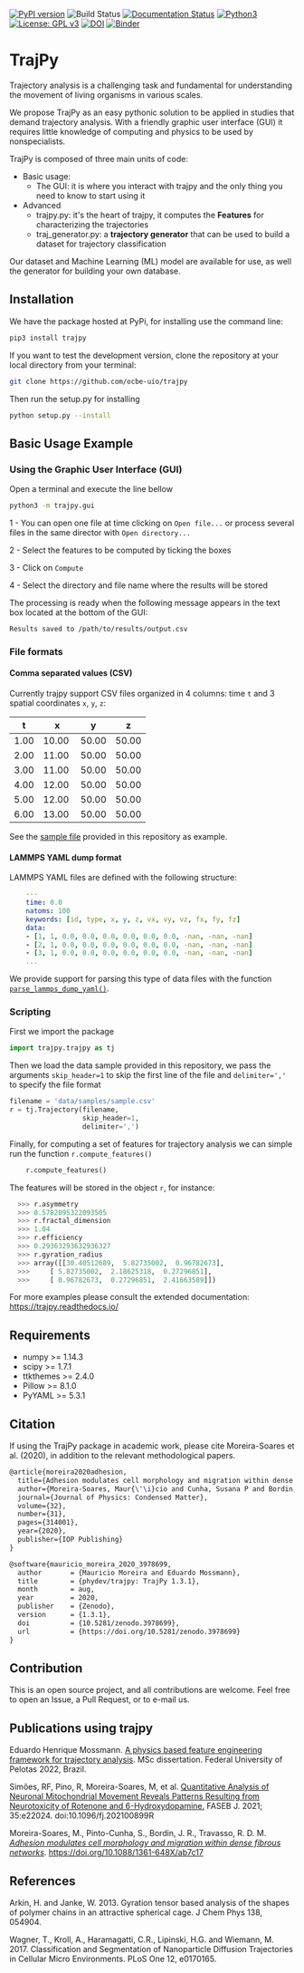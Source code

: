 [![PyPI version](https://badge.fury.io/py/trajpy.svg)](https://badge.fury.io/py/trajpy)
![Build Status](https://github.com/ocbe-uio/trajpy/actions/workflows/python-app.yml/badge.svg)
[![Documentation Status](https://readthedocs.org/projects/trajpy/badge/?version=latest)](https://trajpy.readthedocs.io/en/latest/?badge=latest)
[![Python3](https://img.shields.io/badge/python-3.7+-blue.svg)](https://www.python.org/downloads/) 
[![License: GPL v3](https://img.shields.io/badge/License-GPLv3-blue.svg)](https://www.gnu.org/licenses/gpl-3.0)
[![DOI](https://zenodo.org/badge/194252287.svg)](https://zenodo.org/badge/latestdoi/194252287)
[![Binder](https://mybinder.org/badge_logo.svg)](https://mybinder.org/v2/gh/ocbe-uio/trajpy/master?labpath=%2Fexamples%2Fclinical_data_analysis_tutorial.ipynb)

# TrajPy

Trajectory analysis is a challenging task and fundamental for
understanding the movement of living organisms in various scales.

We propose TrajPy as an easy pythonic solution to be applied in studies that
demand trajectory analysis. With a friendly graphic user interface (GUI) it requires little knowledge of computing
and physics to be used by nonspecialists.

TrajPy is composed of three main units of code:

- Basic usage:
  - The GUI: it is where you interact with trajpy and the only thing you need to know to start using it
- Advanced  
  - trajpy.py: it's the heart of trajpy, it computes the **Features** for characterizing the trajectories 
  - traj_generator.py: a **trajectory generator** that can be used to build a dataset for trajectory classification


Our dataset and Machine Learning (ML) model are available for use, as well
the generator for building your own database.

## Installation


We have the package hosted at PyPi, for installing use the command line: 
```bash
pip3 install trajpy
```
If you want to test the development version, clone the repository at your local directory from your terminal:
```bash
git clone https://github.com/ocbe-uio/trajpy
```
Then run the setup.py for installing 
```bash
python setup.py --install
```

## Basic Usage Example

### Using the Graphic User Interface (GUI)

Open a terminal and execute the line bellow
```bash
python3 -m trajpy.gui
```

1 - You can open one file at time clicking on `Open file...` or process several files in the same director with `Open directory...`

2 - Select the features to be computed by ticking the boxes

3 - Click on `Compute`

4 - Select the directory and file name where the results will be stored

The processing is ready when the following message appears in the text box located at the bottom of the GUI:

`Results saved to /path/to/results/output.csv`

### File formats

#### Comma separated values (CSV)
Currently trajpy support CSV files organized in 4 columns: time `t` and 3 spatial coordinates `x`, `y`, `z`:

|t|x|y|z|
|---|---|---|---|
| 1.00 | 10.00 | 50.00 | 50.00
| 2.00 | 11.00 | 50.00 | 50.00
| 3.00 | 11.00 | 50.00 | 50.00
| 4.00 | 12.00 | 50.00 | 50.00
| 5.00 | 12.00 | 50.00 | 50.00
| 6.00 | 13.00 | 50.00 | 50.00

See the [sample file](https://github.com/ocbe-uio/trajpy/blob/a370e49444ea845becb573fd5cc835b5c899c7dc/data/samples/sample.csv) provided in this repository as example.

#### LAMMPS YAML dump format

LAMMPS YAML files are defined with the following structure:
```yaml
    ---
    time: 0.0
    natoms: 100
    keywords: [id, type, x, y, z, vx, vy, vz, fx, fy, fz]
    data:
    - [1, 1, 0.0, 0.0, 0.0, 0.0, 0.0, 0.0, -nan, -nan, -nan]
    - [2, 1, 0.0, 0.0, 0.0, 0.0, 0.0, 0.0, -nan, -nan, -nan]
    - [3, 1, 0.0, 0.0, 0.0, 0.0, 0.0, 0.0, -nan, -nan, -nan]
    ...
```
We provide support for parsing this type of data files with the function [`parse_lammps_dump_yaml()`](https://github.com/ocbe-uio/trajpy/blob/8381bedfc3f0d696072af1d66f08af497eb0cced/trajpy/auxiliar_functions.py#L5).


### Scripting

First we import the package 
```python
import trajpy.trajpy as tj
```
Then we load the data sample provided in this repository, we pass the arguments `skip_header=1`
 to skip the first line of the file and `delimiter=','` to specify the file format
``` python
filename = 'data/samples/sample.csv'
r = tj.Trajectory(filename,
                  skip_header=1,
                  delimiter=',')
```
Finally, for computing a set of features for trajectory analysis we can simple run the function `r.compute_features()`
```python
    r.compute_features()
```
The features will be stored in the object `r`, for instance:
```python
  >>> r.asymmetry
  >>> 0.5782095322093505
  >>> r.fractal_dimension
  >>> 1.04
  >>> r.efficiency
  >>> 0.29363293632936327
  >>> r.gyration_radius
  >>> array([[30.40512689,  5.82735002,  0.96782673],
  >>>     [ 5.82735002,  2.18625318,  0.27296851],
  >>>     [ 0.96782673,  0.27296851,  2.41663589]])
```

For more examples please consult the extended documentation: https://trajpy.readthedocs.io/

## Requirements

- numpy >= 1.14.3
- scipy >= 1.7.1
- ttkthemes >= 2.4.0
- Pillow >= 8.1.0
- PyYAML >= 5.3.1


## Citation
If using the TrajPy package in academic work, please cite Moreira-Soares et al. (2020), in addition to the relevant methodological papers.

```latex
@article{moreira2020adhesion,
  title={Adhesion modulates cell morphology and migration within dense fibrous networks},
  author={Moreira-Soares, Maur{\'\i}cio and Cunha, Susana P and Bordin, Jos{\'e} Rafael and Travasso, Rui DM},
  journal={Journal of Physics: Condensed Matter},
  volume={32},
  number={31},
  pages={314001},
  year={2020},
  publisher={IOP Publishing}
}

@software{mauricio_moreira_2020_3978699,
  author       = {Mauricio Moreira and Eduardo Mossmann},
  title        = {phydev/trajpy: TrajPy 1.3.1},
  month        = aug,
  year         = 2020,
  publisher    = {Zenodo},
  version      = {1.3.1},
  doi          = {10.5281/zenodo.3978699},
  url          = {https://doi.org/10.5281/zenodo.3978699}
}
```

## Contribution
This is an open source project, and all contributions are welcome. Feel free to open an Issue, a Pull Request, or to e-mail us.

## Publications using trajpy

Eduardo Henrique Mossmann. [A physics based feature engineering framework for trajectory analysis](#). MSc dissertation. Federal University of Pelotas 2022,  Brazil.

 Simões, RF, Pino, R, Moreira-Soares, M, et al. [Quantitative Analysis of Neuronal Mitochondrial Movement Reveals Patterns Resulting from Neurotoxicity of Rotenone and 6-Hydroxydopamine.](https://faseb.onlinelibrary.wiley.com/doi/10.1096/fj.202100899R) FASEB J. 2021; 35:e22024. doi:10.1096/fj.202100899R

Moreira-Soares, M., Pinto-Cunha, S.,  Bordin, J. R., Travasso, R. D. M. *[Adhesion modulates cell morphology and migration within dense fibrous networks](https://www.biorxiv.org/content/10.1101/838995v1)*.  https://doi.org/10.1088/1361-648X/ab7c17

## References
Arkin, H. and Janke, W. 2013. Gyration tensor based analysis of the shapes of polymer chains in an attractive spherical cage. J Chem Phys 138, 054904.

Wagner, T., Kroll, A., Haramagatti, C.R., Lipinski, H.G. and Wiemann, M. 2017. Classification and Segmentation of Nanoparticle Diffusion Trajectories in Cellular Micro Environments. PLoS One 12, e0170165.

